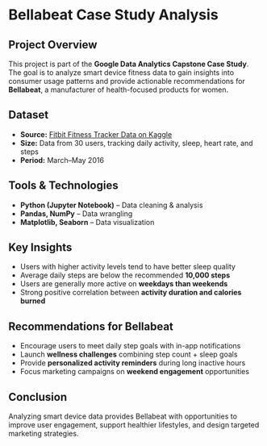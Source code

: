 # Bellabeat Case Study Analysis  

##  Project Overview  
This project is part of the **Google Data Analytics Capstone Case Study**.  
The goal is to analyze smart device fitness data to gain insights into consumer usage patterns and provide actionable recommendations for **Bellabeat**, a manufacturer of health-focused products for women.  

##  Dataset  
- **Source:** [Fitbit Fitness Tracker Data on Kaggle](https://www.kaggle.com/datasets/arashnic/fitbit)  
- **Size:** Data from 30 users, tracking daily activity, sleep, heart rate, and steps  
- **Period:** March–May 2016  

##  Tools & Technologies  
- **Python (Jupyter Notebook)** – Data cleaning & analysis  
- **Pandas, NumPy** – Data wrangling  
- **Matplotlib, Seaborn** – Data visualization  


## Key Insights  
- Users with higher activity levels tend to have better sleep quality  
- Average daily steps are below the recommended **10,000 steps**  
- Users are generally more active on **weekdays than weekends**  
- Strong positive correlation between **activity duration and calories burned**  

##  Recommendations for Bellabeat  
- Encourage users to meet daily step goals with in-app notifications  
- Launch **wellness challenges** combining step count + sleep goals  
- Provide **personalized activity reminders** during long inactive hours  
- Focus marketing campaigns on **weekend engagement** opportunities  

##  Conclusion  
Analyzing smart device data provides Bellabeat with opportunities to improve user engagement, support healthier lifestyles, and design targeted marketing strategies.  
